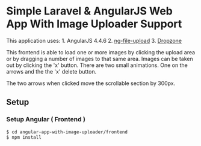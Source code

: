 # Simple Laravel & AngularJS Web App With Image Uploader Support

This application uses:
    1. AngularJS 4.4.6
    2. [ng-file-upload](https://github.com/danialfarid/ng-file-upload)
    3. [Dropzone](http://www.dropzonejs.com/)
    
This frontend is able to load one or more images by clicking the upload area or by dragging a number of images to that same area.
Images can be taken out by clicking the 'x' button.
There are two small animations. One on the arrows and the the 'x' delete button.

The two arrows when clicked move the scrollable section by 300px.

## Setup

### Setup Angular ( Frontend )
```
$ cd angular-app-with-image-uploader/frontend
$ npm install
```
